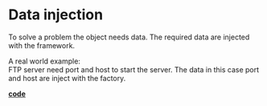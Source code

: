 # Data injection
To solve a problem the object needs data.
The required data are injected with the framework.

A real world example:<br/>
FTP server need port and host to start the server. The data in this case port and host are inject with the factory.

[**code**](https://github.com/factoryfx/factoryfx/tree/master/docu/src/main/java/de/factoryfx/docu/datainjection)